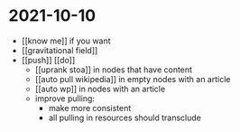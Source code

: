 # 2021-10-10

- [[know me]] if you want
- [[gravitational field]]
- [[push]] [[do]]
  - [[uprank stoa]] in nodes that have content
  - [[auto pull wikipedia]] in empty nodes with an article
  - [[auto wp]] in nodes with an article
  - improve pulling:
    - make more consistent
    - all pulling in resources should transclude